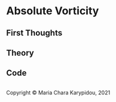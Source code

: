 # Absolute Vorticity

## First Thoughts

## Theory

## Code


<footer>
<p style="float:left; width: 100%;">
Copyright © Maria Chara Karypidou, 2021
</p>
</footer>

